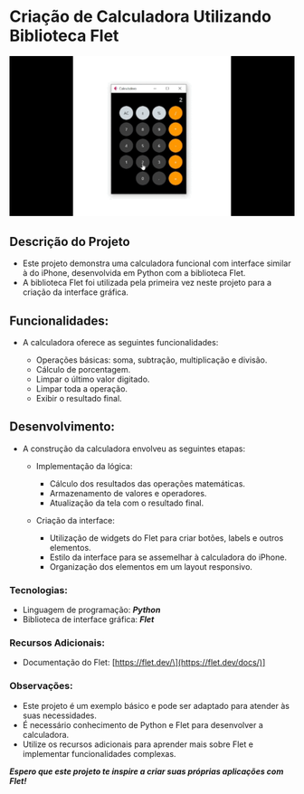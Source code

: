 # Criação de Calculadora Utilizando Biblioteca Flet

![Calculadora do iPhone](calculadora.gif)

## Descrição do Projeto

* Este projeto demonstra uma calculadora funcional com interface similar à do iPhone, desenvolvida em Python com a biblioteca Flet.
* A biblioteca Flet foi utilizada pela primeira vez neste projeto para a criação da interface gráfica.

## Funcionalidades:

* A calculadora oferece as seguintes funcionalidades:

    * Operações básicas: soma, subtração, multiplicação e divisão.
    * Cálculo de porcentagem.
    * Limpar o último valor digitado.
    * Limpar toda a operação.
    * Exibir o resultado final.

## Desenvolvimento:

* A construção da calculadora envolveu as seguintes etapas:

    * Implementação da lógica:
        * Cálculo dos resultados das operações matemáticas.
       *  Armazenamento de valores e operadores.
        * Atualização da tela com o resultado final.

    * Criação da interface:
        * Utilização de widgets do Flet para criar botões, labels e outros elementos.
        * Estilo da interface para se assemelhar à calculadora do iPhone.
        * Organização dos elementos em um layout responsivo.
### Tecnologias:

* Linguagem de programação: ***Python***
* Biblioteca de interface gráfica: ***Flet***
### Recursos Adicionais:

* Documentação do Flet: [https://flet.dev/\](https://flet.dev/docs/)]


### Observações:

* Este projeto é um exemplo básico e pode ser adaptado para atender às suas necessidades.
* É necessário conhecimento de Python e Flet para desenvolver a calculadora.
* Utilize os recursos adicionais para aprender mais sobre Flet e implementar funcionalidades complexas.

***Espero que este projeto te inspire a criar suas próprias aplicações com Flet!***

